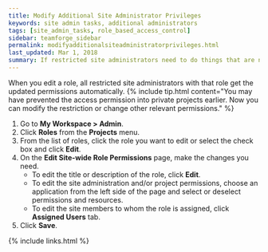 ```yaml
---
title: Modify Additional Site Administrator Privileges
keywords: site admin tasks, additional administrators
tags: [site_admin_tasks, role_based_access_control]
sidebar: teamforge_sidebar
permalink: modifyadditionalsiteadministratorprivileges.html
last_updated: Mar 1, 2018
summary: If restricted site administrators need to do things that are not allowed by a role you have assigned to them, you may need to change the permissions associated with that role.
---
```

When you edit a role, all restricted site administrators with that role get the updated permissions automatically.
 {% include tip.html content="You may have prevented the access permission into private projects earlier. Now you can modify the restriction or change other relevant permissions." %}
 1. Go to **My Workspace > Admin**.
 2. Click **Roles** from the **Projects** menu.
 3. From the list of roles, click the role you want to edit or select the check box and click **Edit**.
 4. On the **Edit Site-wide Role Permissions** page, make the changes you need.
    * To edit the title or description of the role, click **Edit**.
    * To edit the site administration and/or project permissions, choose an application from the left side of the page and select or deselect permissions and resources.
    * To edit the site members to whom the role is assigned, click **Assigned Users** tab.
 5. Click **Save**.

{% include links.html %}